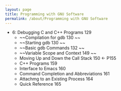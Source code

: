 ```yaml
---
layout: page
title: Programming with GNU Software
permalink: /about/Programming with GNU Software
---
```


- 6: Debugging C and C++ Programs 129 
    - ~~Compilation for gdb 130 ~~
    - ~~Starting gdb 130 ~~
    - ~~Basic gdb Commands 132 ~~
    - ~~Variable Scope and Context 149 ~~
    - Moving Up and Down the Call Stack 150 <- P155
    - C++ Programs 159 
    - Interface to Emacs 160 
    - Command Completion and Abbreviations 161 
    - Attachmg to an Existing Process 164 
    - Quick Reference 165 

